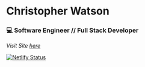 <h1>
  Christopher Watson
</h1>
<h3>
  💻 Software Engineer // Full Stack Developer
</h3>

_Visit Site [here](https://www.christopherwatson.co)_

[![Netlify Status](https://api.netlify.com/api/v1/badges/e77946c4-4d44-4ef9-bdf6-80b772284553/deploy-status)](https://app.netlify.com/sites/nervous-williams-3b2edd/deploys)
